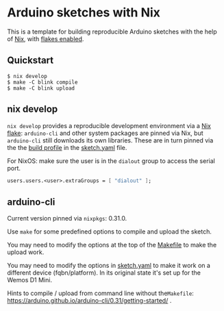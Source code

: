 # Arduino sketches with Nix

This is a template for building reproducible Arduino sketches with the help of [Nix](https://nixos.org/download.html), with [flakes enabled](https://github.com/mschwaig/howto-install-nix-with-flake-support).

## Quickstart

```console
$ nix develop
$ make -C blink compile
$ make -C blink upload
```

## nix develop

`nix develop` provides a reproducible development environment via a [Nix flake](flake.nix): `arduino-cli` and other system packages are pinned via Nix, but `arduino-cli` still downloads its own libraries. These are in turn pinned via the the [build profile](https://arduino.github.io/arduino-cli/0.31/sketch-project-file/) in the [sketch.yaml](blink/sketch.yaml) file.

For NixOS: make sure the user is in the `dialout` group to access the serial port.

```nix
users.users.<user>.extraGroups = [ "dialout" ];
```

## arduino-cli

Current version pinned via `nixpkgs`: 0.31.0.

Use `make` for some predefined options to compile and upload the sketch.

You may need to modify the options at the top of the [Makefile](blink/Makefile) to make the upload work.

You may need to modify the options in [sketch.yaml](blink/sketch.yaml) to make it work on a different device (fqbn/platform). In its original state it's set up for the Wemos D1 Mini.

Hints to compile / upload from command line without the`Makefile`: https://arduino.github.io/arduino-cli/0.31/getting-started/ .
